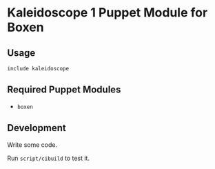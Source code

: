 # Kaleidoscope 1 Puppet Module for Boxen

## Usage

```puppet
include kaleidoscope
```

## Required Puppet Modules

* `boxen`

## Development

Write some code.

Run `script/cibuild` to test it.
